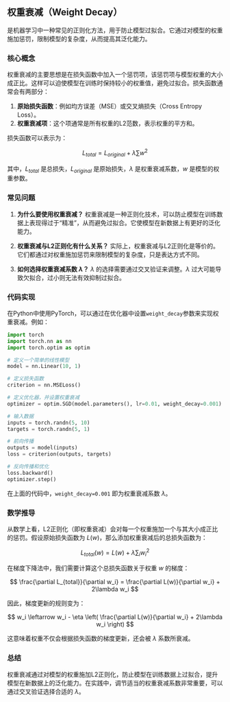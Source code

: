 ## 权重衰减（Weight Decay）
是机器学习中一种常见的正则化方法，用于防止模型过拟合。它通过对模型的权重施加惩罚，限制模型的复杂度，从而提高其泛化能力。

### 核心概念

权重衰减的主要思想是在损失函数中加入一个惩罚项，该惩罚项与模型权重的大小成正比。这样可以迫使模型在训练时保持较小的权重值，避免过拟合。损失函数通常会有两部分：

1. **原始损失函数**：例如均方误差（MSE）或交叉熵损失（Cross Entropy Loss）。
2. **权重衰减项**：这个项通常是所有权重的L2范数，表示权重的平方和。

损失函数可以表示为：

$$ L_{total} = L_{original} + \lambda \sum w^2 $$

其中，$L_{total}$ 是总损失，$L_{original}$ 是原始损失，$\lambda$ 是权重衰减系数，$w$ 是模型的权重参数。

### 常见问题

1. **为什么要使用权重衰减？**
   权重衰减是一种正则化技术，可以防止模型在训练数据上表现得过于“精准”，从而避免过拟合。它使模型在新数据上有更好的泛化能力。

2. **权重衰减与L2正则化有什么关系？**
   实际上，权重衰减与L2正则化是等价的。它们都通过对权重施加惩罚来限制模型的复杂度，只是表达方式不同。

3. **如何选择权重衰减系数 $\lambda$？**
   $\lambda$ 的选择需要通过交叉验证来调整。$\lambda$ 过大可能导致欠拟合，过小则无法有效抑制过拟合。

### 代码实现

在Python中使用PyTorch，可以通过在优化器中设置`weight_decay`参数来实现权重衰减。例如：

```python
import torch
import torch.nn as nn
import torch.optim as optim

# 定义一个简单的线性模型
model = nn.Linear(10, 1)

# 定义损失函数
criterion = nn.MSELoss()

# 定义优化器，并设置权重衰减
optimizer = optim.SGD(model.parameters(), lr=0.01, weight_decay=0.001)

# 输入数据
inputs = torch.randn(5, 10)
targets = torch.randn(5, 1)

# 前向传播
outputs = model(inputs)
loss = criterion(outputs, targets)

# 反向传播和优化
loss.backward()
optimizer.step()
```

在上面的代码中，`weight_decay=0.001` 即为权重衰减系数 $\lambda$。

### 数学推导

从数学上看，L2正则化（即权重衰减）会对每一个权重施加一个与其大小成正比的惩罚。假设原始损失函数为 $L(w)$，那么添加权重衰减后的总损失函数为：

$$ L_{total}(w) = L(w) + \lambda \sum_{i} w_i^2 $$

在梯度下降法中，我们需要计算这个总损失函数关于权重 $w$ 的梯度：

$$ \frac{\partial L_{total}}{\partial w_i} = \frac{\partial L(w)}{\partial w_i} + 2\lambda w_i $$

因此，梯度更新的规则变为：

$$ w_i \leftarrow w_i - \eta \left( \frac{\partial L(w)}{\partial w_i} + 2\lambda w_i \right) $$

这意味着权重不仅会根据损失函数的梯度更新，还会被 $\lambda$ 系数所衰减。

### 总结

权重衰减通过对模型的权重施加L2正则化，防止模型在训练数据上过拟合，提升模型在新数据上的泛化能力。在实践中，调节适当的权重衰减系数非常重要，可以通过交叉验证选择合适的 $\lambda$。